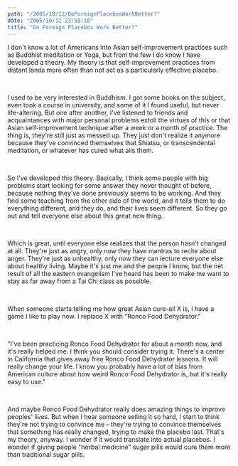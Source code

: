 ```yaml
---
path: "/2005/10/12/DoForeignPlacebosWorkBetter?" 
date: "2005/10/12 23:58:18" 
title: "Do Foreign Placebos Work Better?" 
---
```

<p>I don't know a lot of Americans into Asian self-improvement practices such as Buddhist meditation or Yoga, but from the few I do know I have developed a theory. My theory is that self-improvement practices from distant lands more often than not act as a particularly effective placebo.</p><br><p>I used to be very interested in Buddhism. I got some books on the subject, even took a course in university, and some of it I found useful, but never life-altering. But one after another, I've listened to friends and acquaintances with major personal problems extoll the virtues of this or that Asian self-improvement technique after a week or a month of practice. The thing is, they're still just as messed up. They just don't realize it anymore because they've convinced themselves that Shiatsu, or transcendental meditation, or whatever has cured what ails them.</p><br><p>So I've developed this theory. Basically, I think some people with big problems start looking for some answer they never thought of before, because nothing they've done previously seems to be working. And they find some teaching from the other side of the world, and it tells them to do everything different, and they do, and their lives seem different. So they go out and tell everyone else about this great new thing.</p><br><p>Which is great, until everyone else realizes that the person hasn't changed at all. They're just as angry, only now they have mantras to recite about anger. They're just as unhealthy, only now they can lecture everyone else about healthy living. Maybe it's just me and the people I know, but the net result of all the eastern evangelism I've heard has been to make me want to stay as far away from a Tai Chi class as possible.</p><br><p>When someone starts telling me how great Asian cure-all X is, I have a game I like to play now. I replace X with "Ronco Food Dehydrator."</p><br><p>"I've been practicing Ronco Food Dehydrator for about a month now, and it's really helped me. I think you should consider trying it. There's a center in California that gives away free Ronco Food Dehydrator lessons. It will really change your life. I know you probably have a lot of bias from American culture about how weird Ronco Food Dehydrator is, but it's really easy to use."</p><br><p>And maybe Ronco Food Dehydrator really does amazing things to improve peoples' lives. But when I hear someone selling it so hard, I start to think they're not trying to convince me - they're trying to convince themselves that something has really changed, trying to make the placebo last. That's my theory, anyway. I wonder if it would translate into actual placebos. I wonder if giving people "herbal medicine" sugar pills would cure them more than traditional sugar pills.</p>